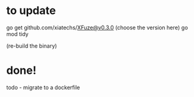 # to update

go get github.com/xiatechs/XFuze@v0.3.0 (choose the version here)
go mod tidy

(re-build the binary)

# done!

todo - migrate to a dockerfile